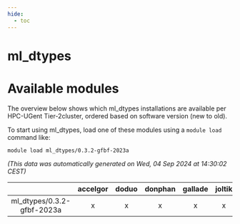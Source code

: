 ```yaml
---
hide:
  - toc
---
```


ml_dtypes
=========

# Available modules


The overview below shows which ml_dtypes installations are available per HPC-UGent Tier-2cluster, ordered based on software version (new to old).

To start using ml_dtypes, load one of these modules using a `module load` command like:

```shell
module load ml_dtypes/0.3.2-gfbf-2023a
```

*(This data was automatically generated on Wed, 04 Sep 2024 at 14:30:02 CEST)*  

| |accelgor|doduo|donphan|gallade|joltik|shinx|skitty|
| :---: | :---: | :---: | :---: | :---: | :---: | :---: | :---: |
|ml_dtypes/0.3.2-gfbf-2023a|x|x|x|x|x|x|x|
